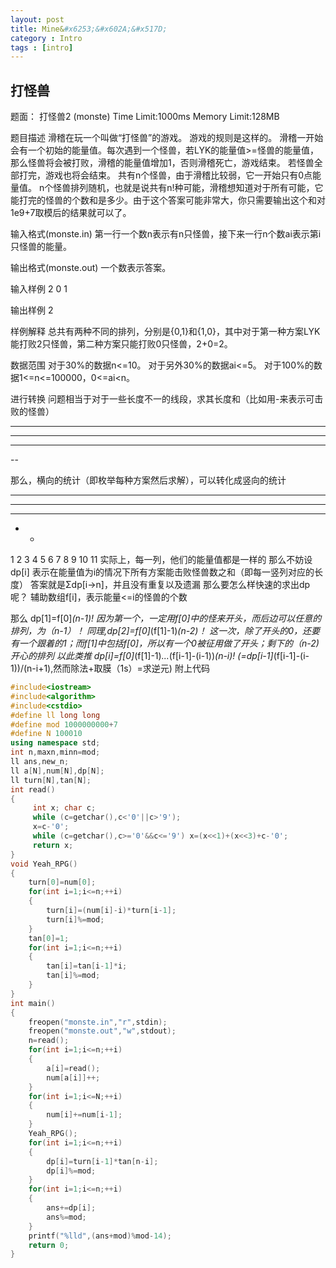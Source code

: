 ```yaml
---
layout: post
title: Mine&#x6253;&#x602A;&#x517D; 
category : Intro  
tags : [intro]
---
```



<link rel="stylesheet" href="/highlight/styles/default.css">
<script src="/highlight/highlight.pack.js"></script>
<script>hljs.initHighlightingOnLoad();</script>



## &#x6253;&#x602A;&#x517D;

&#x9898;&#x9762;&#xFF1A;
&#x6253;&#x602A;&#x517D;2 (monste)
Time Limit:1000ms   Memory Limit:128MB


&#x9898;&#x76EE;&#x63CF;&#x8FF0;
&#x6ED1;&#x7A3D;&#x5728;&#x73A9;&#x4E00;&#x4E2A;&#x53EB;&#x505A;&#x201C;&#x6253;&#x602A;&#x517D;&#x201D;&#x7684;&#x6E38;&#x620F;&#x3002;
&#x6E38;&#x620F;&#x7684;&#x89C4;&#x5219;&#x662F;&#x8FD9;&#x6837;&#x7684;&#x3002;
&#x6ED1;&#x7A3D;&#x4E00;&#x5F00;&#x59CB;&#x4F1A;&#x6709;&#x4E00;&#x4E2A;&#x521D;&#x59CB;&#x7684;&#x80FD;&#x91CF;&#x503C;&#x3002;&#x6BCF;&#x6B21;&#x9047;&#x5230;&#x4E00;&#x4E2A;&#x602A;&#x517D;&#xFF0C;&#x82E5;LYK&#x7684;&#x80FD;&#x91CF;&#x503C;>=&#x602A;&#x517D;&#x7684;&#x80FD;&#x91CF;&#x503C;&#xFF0C;&#x90A3;&#x4E48;&#x602A;&#x517D;&#x5C06;&#x4F1A;&#x88AB;&#x6253;&#x8D25;&#xFF0C;&#x6ED1;&#x7A3D;&#x7684;&#x80FD;&#x91CF;&#x503C;&#x589E;&#x52A0;1&#xFF0C;&#x5426;&#x5219;&#x6ED1;&#x7A3D;&#x6B7B;&#x4EA1;&#xFF0C;&#x6E38;&#x620F;&#x7ED3;&#x675F;&#x3002;
&#x82E5;&#x602A;&#x517D;&#x5168;&#x90E8;&#x6253;&#x5B8C;&#xFF0C;&#x6E38;&#x620F;&#x4E5F;&#x5C06;&#x4F1A;&#x7ED3;&#x675F;&#x3002;
&#x5171;&#x6709;n&#x4E2A;&#x602A;&#x517D;&#xFF0C;&#x7531;&#x4E8E;&#x6ED1;&#x7A3D;&#x6BD4;&#x8F83;&#x5F31;&#xFF0C;&#x5B83;&#x4E00;&#x5F00;&#x59CB;&#x53EA;&#x6709;0&#x70B9;&#x80FD;&#x91CF;&#x503C;&#x3002;
n&#x4E2A;&#x602A;&#x517D;&#x6392;&#x5217;&#x968F;&#x673A;&#xFF0C;&#x4E5F;&#x5C31;&#x662F;&#x8BF4;&#x5171;&#x6709;n!&#x79CD;&#x53EF;&#x80FD;&#xFF0C;&#x6ED1;&#x7A3D;&#x60F3;&#x77E5;&#x9053;&#x5BF9;&#x4E8E;&#x6240;&#x6709;&#x53EF;&#x80FD;&#xFF0C;&#x5B83;&#x80FD;&#x6253;&#x5B8C;&#x7684;&#x602A;&#x517D;&#x7684;&#x4E2A;&#x6570;&#x548C;&#x662F;&#x591A;&#x5C11;&#x3002;&#x7531;&#x4E8E;&#x8FD9;&#x4E2A;&#x7B54;&#x6848;&#x53EF;&#x80FD;&#x975E;&#x5E38;&#x5927;&#xFF0C;&#x4F60;&#x53EA;&#x9700;&#x8981;&#x8F93;&#x51FA;&#x8FD9;&#x4E2A;&#x548C;&#x5BF9;1e9+7&#x53D6;&#x6A21;&#x540E;&#x7684;&#x7ED3;&#x679C;&#x5C31;&#x53EF;&#x4EE5;&#x4E86;&#x3002;


&#x8F93;&#x5165;&#x683C;&#x5F0F;(monste.in) 
&#x7B2C;&#x4E00;&#x884C;&#x4E00;&#x4E2A;&#x6570;n&#x8868;&#x793A;&#x6709;n&#x53EA;&#x602A;&#x517D;&#xFF0C;&#x63A5;&#x4E0B;&#x6765;&#x4E00;&#x884C;n&#x4E2A;&#x6570;ai&#x8868;&#x793A;&#x7B2C;i&#x53EA;&#x602A;&#x517D;&#x7684;&#x80FD;&#x91CF;&#x3002;


&#x8F93;&#x51FA;&#x683C;&#x5F0F;(monste.out)
&#x4E00;&#x4E2A;&#x6570;&#x8868;&#x793A;&#x7B54;&#x6848;&#x3002; 


&#x8F93;&#x5165;&#x6837;&#x4F8B;
2
0 1


&#x8F93;&#x51FA;&#x6837;&#x4F8B;
2


&#x6837;&#x4F8B;&#x89E3;&#x91CA;
&#x603B;&#x5171;&#x6709;&#x4E24;&#x79CD;&#x4E0D;&#x540C;&#x7684;&#x6392;&#x5217;&#xFF0C;&#x5206;&#x522B;&#x662F;{0,1}&#x548C;{1,0}&#xFF0C;&#x5176;&#x4E2D;&#x5BF9;&#x4E8E;&#x7B2C;&#x4E00;&#x79CD;&#x65B9;&#x6848;LYK&#x80FD;&#x6253;&#x8D25;2&#x53EA;&#x602A;&#x517D;&#xFF0C;&#x7B2C;&#x4E8C;&#x79CD;&#x65B9;&#x6848;&#x53EA;&#x80FD;&#x6253;&#x8D25;0&#x53EA;&#x602A;&#x517D;&#xFF0C;2+0=2&#x3002;


&#x6570;&#x636E;&#x8303;&#x56F4;
&#x5BF9;&#x4E8E;30%&#x7684;&#x6570;&#x636E;n<=10&#x3002;
&#x5BF9;&#x4E8E;&#x53E6;&#x5916;30%&#x7684;&#x6570;&#x636E;ai<=5&#x3002;
&#x5BF9;&#x4E8E;100%&#x7684;&#x6570;&#x636E;1<=n<=100000&#xFF0C;0<=ai<n&#x3002; 

&#x8FDB;&#x884C;&#x8F6C;&#x6362;
&#x95EE;&#x9898;&#x76F8;&#x5F53;&#x4E8E;&#x5BF9;&#x4E8E;&#x4E00;&#x4E9B;&#x957F;&#x5EA6;&#x4E0D;&#x4E00;&#x7684;&#x7EBF;&#x6BB5;&#xFF0C;&#x6C42;&#x5176;&#x957F;&#x5EA6;&#x548C;&#xFF08;&#x6BD4;&#x5982;&#x7528;-&#x6765;&#x8868;&#x793A;&#x53EF;&#x51FB;&#x8D25;&#x7684;&#x602A;&#x517D;&#xFF09;

---------
-----
-----------
--

&#x90A3;&#x4E48;&#xFF0C;&#x6A2A;&#x5411;&#x7684;&#x7EDF;&#x8BA1;&#xFF08;&#x5373;&#x679A;&#x4E3E;&#x6BCF;&#x79CD;&#x65B9;&#x6848;&#x7136;&#x540E;&#x6C42;&#x89E3;&#xFF09;&#xFF0C;&#x53EF;&#x4EE5;&#x8F6C;&#x5316;&#x6210;&#x7AD6;&#x5411;&#x7684;&#x7EDF;&#x8BA1;

-    -    -    -   -   -   -   -   -
-    -    -    -   -
-    -    -    -   -   -   -   -   -   -   -
-    -
1   2    3   4   5  6   7  8   9  10  11
&#x5B9E;&#x9645;&#x4E0A;&#xFF0C;&#x6BCF;&#x4E00;&#x5217;&#xFF0C;&#x4ED6;&#x4EEC;&#x7684;&#x80FD;&#x91CF;&#x503C;&#x90FD;&#x662F;&#x4E00;&#x6837;&#x7684;
&#x90A3;&#x4E48;&#x4E0D;&#x59A8;&#x8BBE;dp[i] &#x8868;&#x793A;&#x5728;&#x80FD;&#x91CF;&#x503C;&#x4E3A;i&#x7684;&#x60C5;&#x51B5;&#x4E0B;&#x6240;&#x6709;&#x65B9;&#x6848;&#x80FD;&#x51FB;&#x8D25;&#x602A;&#x517D;&#x6570;&#x4E4B;&#x548C;&#xFF08;&#x5373;&#x6BCF;&#x4E00;&#x7AD6;&#x5217;&#x5BF9;&#x5E94;&#x7684;&#x957F;&#x5EA6;&#xFF09;
&#x7B54;&#x6848;&#x5C31;&#x662F;&#x03A3;dp[i&#x2192;n]&#xFF0C;&#x5E76;&#x4E14;&#x6CA1;&#x6709;&#x91CD;&#x590D;&#x4EE5;&#x53CA;&#x9057;&#x6F0F;
&#x90A3;&#x4E48;&#x8981;&#x600E;&#x4E48;&#x6837;&#x5FEB;&#x901F;&#x7684;&#x6C42;&#x51FA;dp&#x5462;&#xFF1F;
&#x8F85;&#x52A9;&#x6570;&#x7EC4;f[i]&#xFF0C;&#x8868;&#x793A;&#x80FD;&#x91CF;<=i&#x7684;&#x602A;&#x517D;&#x7684;&#x4E2A;&#x6570;

&#x90A3;&#x4E48; dp[1]=f[0]*(n-1)!
&#x56E0;&#x4E3A;&#x7B2C;&#x4E00;&#x4E2A;&#xFF0C;&#x4E00;&#x5B9A;&#x7528;f[0]&#x4E2D;&#x7684;&#x602A;&#x6765;&#x5F00;&#x5934;&#xFF0C;&#x800C;&#x540E;&#x8FB9;&#x53EF;&#x4EE5;&#x4EFB;&#x610F;&#x7684;&#x6392;&#x5217;&#xFF0C;&#x4E3A;&#xFF08;n-1&#xFF09;&#xFF01;
&#x540C;&#x7406;,dp[2]=f[0]*(f[1]-1)*(n-2)&#xFF01;
&#x8FD9;&#x4E00;&#x6B21;&#xFF0C;&#x9664;&#x4E86;&#x5F00;&#x5934;&#x7684;0&#xFF0C;&#x8FD8;&#x8981;&#x6709;&#x4E00;&#x4E2A;&#x8DDF;&#x7740;&#x7684;1&#xFF1B;&#x800C;f[1]&#x4E2D;&#x5305;&#x62EC;f[0]&#xFF0C;&#x6240;&#x4EE5;&#x6709;&#x4E00;&#x4E2A;0&#x88AB;&#x5F81;&#x7528;&#x505A;&#x4E86;&#x5F00;&#x5934;&#xFF1B;&#x5269;&#x4E0B;&#x7684;&#xFF08;n-2)&#x5F00;&#x5FC3;&#x7684;&#x6392;&#x5217;
&#x4EE5;&#x6B64;&#x7C7B;&#x63A8;
dp[i]=f[0]*(f[1]-1)*...*(f[i-1]-(i-1))*(n-i)!
(=dp[i-1]*(f[i-1]-(i-1))/(n-i+1),&#x7136;&#x800C;&#x9664;&#x6CD5;+&#x53D6;&#x819C;&#xFF08;1s&#xFF09;=&#x6C42;&#x9006;&#x5143;)
&#x9644;&#x4E0A;&#x4EE3;&#x7801;
```cpp 
#include<iostream>
#include<algorithm>
#include<cstdio>
#define ll long long
#define mod 1000000000+7
#define N 100010
using namespace std;
int n,maxn,minn=mod;
ll ans,new_n;
ll a[N],num[N],dp[N];
ll turn[N],tan[N];
int read()
{
     int x; char c;
     while (c=getchar(),c<'0'||c>'9');
     x=c-'0';
     while (c=getchar(),c>='0'&&c<='9') x=(x<<1)+(x<<3)+c-'0';
     return x;
}
void Yeah_RPG()
{
	turn[0]=num[0];
	for(int i=1;i<=n;++i)
	{
		turn[i]=(num[i]-i)*turn[i-1];
		turn[i]%=mod;
	}
	tan[0]=1;
	for(int i=1;i<=n;++i)
	{
		tan[i]=tan[i-1]*i;
		tan[i]%=mod;
	}
}
int main()
{
	freopen("monste.in","r",stdin);
	freopen("monste.out","w",stdout); 
	n=read();
	for(int i=1;i<=n;++i)
	{
	    a[i]=read();
	    num[a[i]]++;
	}
	for(int i=1;i<=N;++i)
	{
		num[i]+=num[i-1];
	}
	Yeah_RPG();
	for(int i=1;i<=n;++i)
	{
		dp[i]=turn[i-1]*tan[n-i];
		dp[i]%=mod;
	}
	for(int i=1;i<=n;++i)
	{
		ans+=dp[i];
		ans%=mod;
	}
	printf("%lld",(ans+mod)%mod-14);
	return 0;
}
```
